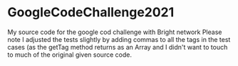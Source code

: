 # GoogleCodeChallenge2021
My source code for the google cod challenge with Bright network
Please note I adjusted the tests slightly by adding commas to all the tags in the test cases (as the getTag method returns as an Array and I didn't want to touch to much of the original given source code.
